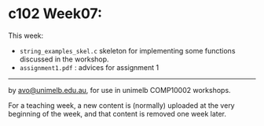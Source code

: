 c102 Week07: 
============

This week:
   * `string_examples_skel.c` skeleton for implementing
             some functions discussed in the workshop.
   * `assignment1.pdf` : advices for assignment 1
  


------------------------------------------------------------

by avo@unimelb.edu.au, for use in unimelb COMP10002 workshops.

For a teaching week, a new content is (normally) uploaded at the very beginning of the week, and that content is removed one week later.
